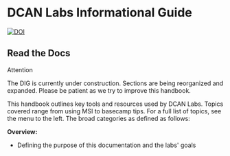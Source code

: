 # DCAN Labs Informational Guide

[![DOI](https://zenodo.org/badge/DOI/10.5281/zenodo.8161443.svg)](https://doi.org/10.5281/zenodo.8161443)

## Read the Docs

<div class="admonition attention">
    <p class="first admonition-title">Attention</p>
    <p class="last">
        The DIG is currently under construction. Sections are being reorganized and expanded. Please be patient as we try to improve this handbook.
    </p>
</div>

This handbook outlines key tools and resources used by DCAN Labs. Topics covered range from using MSI to basecamp tips. For a full list of topics, see the menu to the left. The broad categories as defined as follows:

**Overview:**

- Defining the purpose of this documentation and the labs' goals
